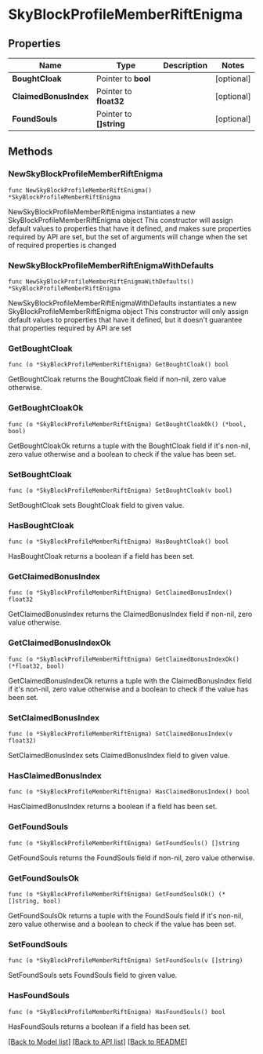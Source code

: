 # SkyBlockProfileMemberRiftEnigma

## Properties

Name | Type | Description | Notes
------------ | ------------- | ------------- | -------------
**BoughtCloak** | Pointer to **bool** |  | [optional] 
**ClaimedBonusIndex** | Pointer to **float32** |  | [optional] 
**FoundSouls** | Pointer to **[]string** |  | [optional] 

## Methods

### NewSkyBlockProfileMemberRiftEnigma

`func NewSkyBlockProfileMemberRiftEnigma() *SkyBlockProfileMemberRiftEnigma`

NewSkyBlockProfileMemberRiftEnigma instantiates a new SkyBlockProfileMemberRiftEnigma object
This constructor will assign default values to properties that have it defined,
and makes sure properties required by API are set, but the set of arguments
will change when the set of required properties is changed

### NewSkyBlockProfileMemberRiftEnigmaWithDefaults

`func NewSkyBlockProfileMemberRiftEnigmaWithDefaults() *SkyBlockProfileMemberRiftEnigma`

NewSkyBlockProfileMemberRiftEnigmaWithDefaults instantiates a new SkyBlockProfileMemberRiftEnigma object
This constructor will only assign default values to properties that have it defined,
but it doesn't guarantee that properties required by API are set

### GetBoughtCloak

`func (o *SkyBlockProfileMemberRiftEnigma) GetBoughtCloak() bool`

GetBoughtCloak returns the BoughtCloak field if non-nil, zero value otherwise.

### GetBoughtCloakOk

`func (o *SkyBlockProfileMemberRiftEnigma) GetBoughtCloakOk() (*bool, bool)`

GetBoughtCloakOk returns a tuple with the BoughtCloak field if it's non-nil, zero value otherwise
and a boolean to check if the value has been set.

### SetBoughtCloak

`func (o *SkyBlockProfileMemberRiftEnigma) SetBoughtCloak(v bool)`

SetBoughtCloak sets BoughtCloak field to given value.

### HasBoughtCloak

`func (o *SkyBlockProfileMemberRiftEnigma) HasBoughtCloak() bool`

HasBoughtCloak returns a boolean if a field has been set.

### GetClaimedBonusIndex

`func (o *SkyBlockProfileMemberRiftEnigma) GetClaimedBonusIndex() float32`

GetClaimedBonusIndex returns the ClaimedBonusIndex field if non-nil, zero value otherwise.

### GetClaimedBonusIndexOk

`func (o *SkyBlockProfileMemberRiftEnigma) GetClaimedBonusIndexOk() (*float32, bool)`

GetClaimedBonusIndexOk returns a tuple with the ClaimedBonusIndex field if it's non-nil, zero value otherwise
and a boolean to check if the value has been set.

### SetClaimedBonusIndex

`func (o *SkyBlockProfileMemberRiftEnigma) SetClaimedBonusIndex(v float32)`

SetClaimedBonusIndex sets ClaimedBonusIndex field to given value.

### HasClaimedBonusIndex

`func (o *SkyBlockProfileMemberRiftEnigma) HasClaimedBonusIndex() bool`

HasClaimedBonusIndex returns a boolean if a field has been set.

### GetFoundSouls

`func (o *SkyBlockProfileMemberRiftEnigma) GetFoundSouls() []string`

GetFoundSouls returns the FoundSouls field if non-nil, zero value otherwise.

### GetFoundSoulsOk

`func (o *SkyBlockProfileMemberRiftEnigma) GetFoundSoulsOk() (*[]string, bool)`

GetFoundSoulsOk returns a tuple with the FoundSouls field if it's non-nil, zero value otherwise
and a boolean to check if the value has been set.

### SetFoundSouls

`func (o *SkyBlockProfileMemberRiftEnigma) SetFoundSouls(v []string)`

SetFoundSouls sets FoundSouls field to given value.

### HasFoundSouls

`func (o *SkyBlockProfileMemberRiftEnigma) HasFoundSouls() bool`

HasFoundSouls returns a boolean if a field has been set.


[[Back to Model list]](../README.md#documentation-for-models) [[Back to API list]](../README.md#documentation-for-api-endpoints) [[Back to README]](../README.md)


